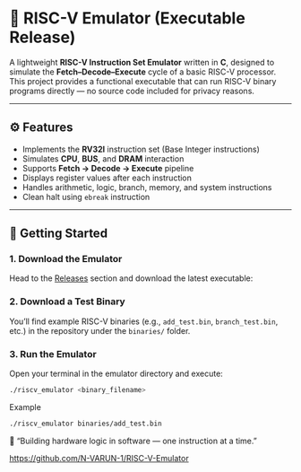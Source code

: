# 🧠 RISC-V Emulator (Executable Release)

A lightweight **RISC-V Instruction Set Emulator** written in **C**, designed to simulate the **Fetch–Decode–Execute** cycle of a basic RISC-V processor.  
This project provides a functional executable that can run RISC-V binary programs directly — no source code included for privacy reasons.

---

## ⚙️ Features
- Implements the **RV32I** instruction set (Base Integer instructions)
- Simulates **CPU**, **BUS**, and **DRAM** interaction
- Supports **Fetch → Decode → Execute** pipeline
- Displays register values after each instruction
- Handles arithmetic, logic, branch, memory, and system instructions
- Clean halt using `ebreak` instruction

---

## 🚀 Getting Started

### 1. **Download the Emulator**
Head to the [Releases](../../releases) section and download the latest executable:


### 2. **Download a Test Binary**
You’ll find example RISC-V binaries (e.g., `add_test.bin`, `branch_test.bin`, etc.) in the repository under the `binaries/` folder.

### 3. **Run the Emulator**
Open your terminal in the emulator directory and execute:
```bash
./riscv_emulator <binary_filename>
```
Example
```bash
./riscv_emulator binaries/add_test.bin
```



🧩 “Building hardware logic in software — one instruction at a time.”

https://github.com/N-VARUN-1/RISC-V-Emulator

